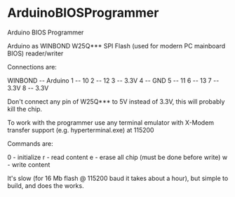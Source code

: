 # ArduinoBIOSProgrammer
Arduino BIOS Programmer

Arduino as WINBOND W25Q*** SPI Flash (used for modern PC mainboard BIOS) reader/writer

Connections are:

WINBOND -- Arduino
1 -- 10
2 -- 12
3 -- 3.3V
4 -- GND
5 -- 11
6 -- 13
7 -- 3.3V
8 -- 3.3V

Don't connect any pin of W25Q*** to 5V instead of 3.3V, this will probably kill the chip.


To work with the programmer use any terminal emulator with X-Modem transfer support (e.g. hyperterminal.exe) at 115200

Commands are:

0 - initialize
r - read content
e - erase all chip (must be done before write)
w - write content


It's slow (for 16 Mb flash @ 115200 baud it takes about a hour), but simple to build, and does the works.
